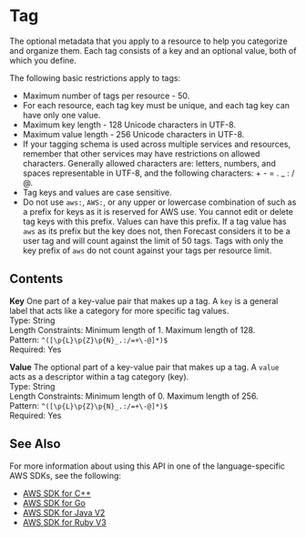 # Tag<a name="API_Tag"></a>

The optional metadata that you apply to a resource to help you categorize and organize them\. Each tag consists of a key and an optional value, both of which you define\.

The following basic restrictions apply to tags:
+ Maximum number of tags per resource \- 50\.
+ For each resource, each tag key must be unique, and each tag key can have only one value\.
+ Maximum key length \- 128 Unicode characters in UTF\-8\.
+ Maximum value length \- 256 Unicode characters in UTF\-8\.
+ If your tagging schema is used across multiple services and resources, remember that other services may have restrictions on allowed characters\. Generally allowed characters are: letters, numbers, and spaces representable in UTF\-8, and the following characters: \+ \- = \. \_ : / @\.
+ Tag keys and values are case sensitive\.
+ Do not use `aws:`, `AWS:`, or any upper or lowercase combination of such as a prefix for keys as it is reserved for AWS use\. You cannot edit or delete tag keys with this prefix\. Values can have this prefix\. If a tag value has `aws` as its prefix but the key does not, then Forecast considers it to be a user tag and will count against the limit of 50 tags\. Tags with only the key prefix of `aws` do not count against your tags per resource limit\.

## Contents<a name="API_Tag_Contents"></a>

 **Key**   <a name="forecast-Type-Tag-Key"></a>
One part of a key\-value pair that makes up a tag\. A `key` is a general label that acts like a category for more specific tag values\.  
Type: String  
Length Constraints: Minimum length of 1\. Maximum length of 128\.  
Pattern: `^([\p{L}\p{Z}\p{N}_.:/=+\-@]*)$`   
Required: Yes

 **Value**   <a name="forecast-Type-Tag-Value"></a>
The optional part of a key\-value pair that makes up a tag\. A `value` acts as a descriptor within a tag category \(key\)\.  
Type: String  
Length Constraints: Minimum length of 0\. Maximum length of 256\.  
Pattern: `^([\p{L}\p{Z}\p{N}_.:/=+\-@]*)$`   
Required: Yes

## See Also<a name="API_Tag_SeeAlso"></a>

For more information about using this API in one of the language\-specific AWS SDKs, see the following:
+  [AWS SDK for C\+\+](https://docs.aws.amazon.com/goto/SdkForCpp/forecast-2018-06-26/Tag) 
+  [AWS SDK for Go](https://docs.aws.amazon.com/goto/SdkForGoV1/forecast-2018-06-26/Tag) 
+  [AWS SDK for Java V2](https://docs.aws.amazon.com/goto/SdkForJavaV2/forecast-2018-06-26/Tag) 
+  [AWS SDK for Ruby V3](https://docs.aws.amazon.com/goto/SdkForRubyV3/forecast-2018-06-26/Tag) 